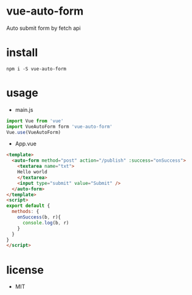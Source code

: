 # vue-auto-form

Auto submit form by fetch api

# install
`npm i -S vue-auto-form`

# usage

- main.js
```js
import Vue from 'vue'
import VueAutoForm form 'vue-auto-form'
Vue.use(VueAutoForm)
```

- App.vue

```html
<template>
  <auto-form method="post" action="/publish" :success="onSuccess">
    <textarea name="txt">
    Hello world
    </textarea>
    <input type="submit" value="Submit" />
  </auto-form>
</template>
<script>
export default {
  methods: {
    onSuccess(b, r){
      console.log(b, r)
    }
  }
}
</script>
```

# license
- MIT